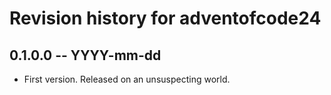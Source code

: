 # Revision history for adventofcode24

## 0.1.0.0 -- YYYY-mm-dd

* First version. Released on an unsuspecting world.

